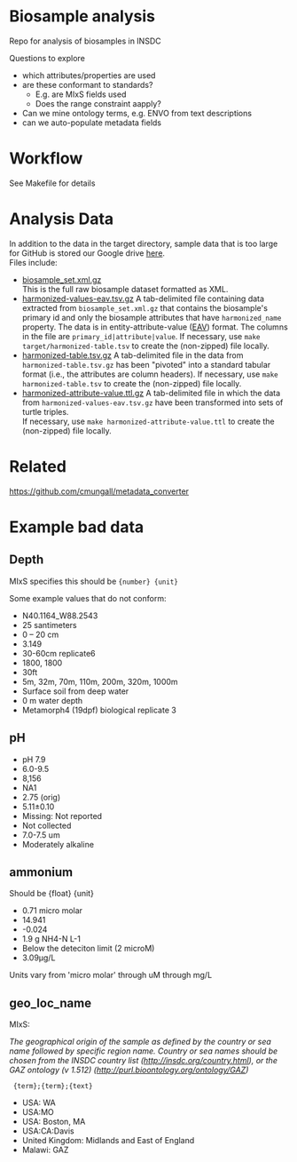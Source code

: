 # Biosample analysis

Repo for analysis of biosamples in INSDC

Questions to explore

 - which attributes/properties are used
 - are these conformant to standards?
    - E.g. are MIxS fields used
    - Does the range constraint aapply?
 - Can we mine ontology terms, e.g. ENVO from text descriptions
 - can we auto-populate metadata fields

# Workflow

See Makefile for details

# Analysis Data
In addition to the data in the target directory, sample data that is too large for GitHub is stored our Google drive [here](https://drive.google.com/drive/u/1/folders/1eL0v0stoduahjDpoDJIk3z2pJBAU4b2Y).  
Files include:
- [biosample_set.xml.gz](https://drive.google.com/file/d/1YNp7Sj4k0jfZZa3DSsqO0QQ64m0_DT3e/view?usp=sharing)  
  This is the full raw biosample dataset formatted as XML.
- [harmonized-values-eav.tsv.gz](https://drive.google.com/file/d/1CgLykW37ZDjgSSxz3GFPGZoDlSwG3N9e/view?usp=sharing)
  A tab-delimited file containing data extracted from `biosample_set.xml.gz` that contains the biosample's primary id and only the biosample attributes that have `harmonized_name` property.
  The data is in entity-attribute-value ([EAV](https://en.wikipedia.org/wiki/Entity–attribute–value_model)) format. The columns in the file are `primary_id|attribute|value`.
  If necessary, use `make target/harmonized-table.tsv` to create the (non-zipped) file locally.
- [harmonized-table.tsv.gz](https://drive.google.com/file/d/1chyK2dS8XoPBXriERvi70N9xIhZFUbcy/view?usp=sharing)
  A tab-delimited file in the data from `harmonized-table.tsv.gz` has been "pivoted" into a standard tabular format (i.e., the attributes are column headers).
  If necessary, use `make harmonized-table.tsv` to create the (non-zipped) file locally.
- [harmonized-attribute-value.ttl.gz](https://drive.google.com/file/d/1id30HwYoghNtki6zPsxz82ew2dDIeiL1/view?usp=sharing)
  A tab-delimited file in which the data from `harmonized-values-eav.tsv.gz` have been transformed into sets of turtle triples.  
  If necessary, use `make harmonized-attribute-value.ttl` to create the (non-zipped) file locally.

# Related

https://github.com/cmungall/metadata_converter

# Example bad data

## Depth

MIxS specifies this should be `{number} {unit}`

Some example values that do not conform:

 - N40.1164_W88.2543
 - 25 santimeters
 - 0 – 20 cm
 - 3.149
 - 30-60cm replicate6
 - 1800, 1800
 - 30ft
 - 5m, 32m, 70m, 110m, 200m, 320m, 1000m
 - Surface soil from deep water
 - 0 m water depth
 - Metamorph4 (19dpf) biological replicate 3

## pH

 - pH 7.9
 - 6.0-9.5
 - 8,156
 - NA1
 - 2.75 (orig)
 - 5.11±0.10
 - Missing: Not reported
 - Not collected
 - 7.0-7.5 um
 - Moderately alkaline

## ammonium

Should be {float} {unit}

 - 0.71 micro molar
 - 14.941
 - -0.024
 - 1.9 g NH4-N L-1
 - Below the deteciton limit (2 microM)
 - 3.09µg/L

Units vary from 'micro molar' through uM through mg/L

## geo_loc_name

MIxS:

_The geographical origin of the sample as defined by the country or sea name followed by specific region name. Country or sea names should be chosen from the INSDC country list (http://insdc.org/country.html), or the GAZ ontology (v 1.512) (http://purl.bioontology.org/ontology/GAZ)_

` {term};{term};{text}`

 - USA: WA
 - USA:MO
 - USA: Boston, MA
 - USA:CA:Davis
 - United Kingdom: Midlands and East of England
 - Malawi: GAZ
 
 
